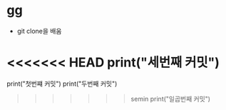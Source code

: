 # gg

- git clone을 배움

<<<<<<< HEAD
print("세번째 커밋")
=======
print("첫번쨰 커밋")
print("두번째 커밋")
>>>>>>> semin
print("일곱번째 커밋")
